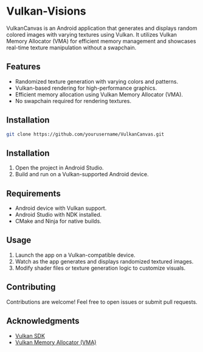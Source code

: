 # Vulkan-Visions

VulkanCanvas is an Android application that generates and displays random colored images with varying textures using Vulkan. It utilizes Vulkan Memory Allocator (VMA) for efficient memory management and showcases real-time texture manipulation without a swapchain.

## Features
- Randomized texture generation with varying colors and patterns.
- Vulkan-based rendering for high-performance graphics.
- Efficient memory allocation using Vulkan Memory Allocator (VMA).
- No swapchain required for rendering textures.

## Installation
```sh
git clone https://github.com/yourusername/VulkanCanvas.git
```

## Installation
1. Open the project in Android Studio.
2. Build and run on a Vulkan-supported Android device.

## Requirements
- Android device with Vulkan support.
- Android Studio with NDK installed.
- CMake and Ninja for native builds.

## Usage
1. Launch the app on a Vulkan-compatible device.
2. Watch as the app generates and displays randomized textured images.
3. Modify shader files or texture generation logic to customize visuals.

## Contributing
Contributions are welcome! Feel free to open issues or submit pull requests.

## Acknowledgments
- [Vulkan SDK](https://vulkan.lunarg.com/sdk/home)
- [Vulkan Memory Allocator (VMA)](https://gpuopen.com/vulkan-memory-allocator/)
